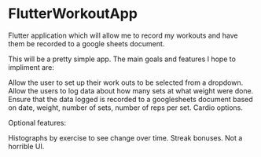 # FlutterWorkoutApp
Flutter application which will allow me to record my workouts and have them be recorded to a google sheets document.

This will be a pretty simple app. The main goals and features I hope to impliment are:

Allow the user to set up their work outs to be selected from a dropdown.
Allow the users to log data about how many sets at what weight were done.
Ensure that the data logged is recorded to a googlesheets document based on date, weight, number of sets, number of reps per set.
Cardio options.

Optional features:

Histographs by exercise to see change over time.
Streak bonuses.
Not a horrible UI.
